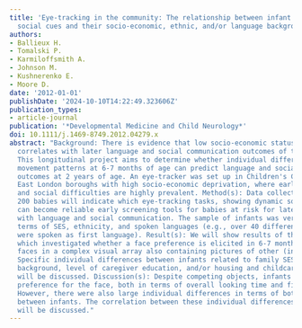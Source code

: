 ```yaml
---
title: 'Eye-tracking in the community: The relationship between infant attention to
  social cues and their socio-economic, ethnic, and/or language background'
authors:
- Ballieux H.
- Tomalski P.
- Karmiloffsmith A.
- Johnson M.
- Kushnerenko E.
- Moore D.
date: '2012-01-01'
publishDate: '2024-10-10T14:22:49.323606Z'
publication_types:
- article-journal
publication: '*Developmental Medicine and Child Neurology*'
doi: 10.1111/j.1469-8749.2012.04279.x
abstract: "Background: There is evidence that low socio-economic status (SES) of mothers
  correlates with later language and social communication outcomes of their children.
  This longitudinal project aims to determine whether individual differences in eye
  movement patterns at 6-7 months of age can predict language and social communication
  outcomes at 2 years of age. An eye-tracker was set up in Children's Centres in two
  East London boroughs with high socio-economic deprivation, where early language
  and social difficulties are highly prevalent. Method(s): Data collected from almost
  200 babies will indicate which eye-tracking tasks, showing dynamic social stimuli,
  can become reliable early screening tools for babies at risk for later difficulties
  with language and social communication. The sample of infants was very varied in
  terms of SES, ethnicity, and spoken languages (e.g., over 40 different languages
  were spoken as first language). Result(s): We will show results of the Pop-out study,
  which investigated whether a face preference is elicited in 6-7 month-olds by presenting
  faces in a complex visual array also containing pictures of other (in)animate objects.
  Specific individual differences between infants related to family SES, language
  background, level of caregiver education, and/or housing and childcare arrangements
  will be discussed. Discussion(s): Despite competing objects, infants have a clear
  preference for the face, both in terms of overall looking time and first saccade.
  However, there were also large individual differences in terms of both measures
  between infants. The correlation between these individual differences and SES measures
  will be discussed."
---
```

